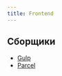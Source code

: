 ```yaml
---
title: Frontend
---
```


## Сборщики

- [Gulp](https://gulpjs.com)
- [Parcel](https://parceljs.org)

